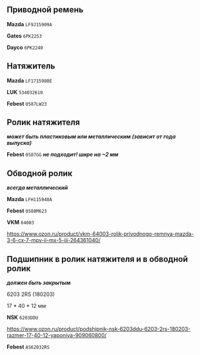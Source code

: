 ## Приводной ремень

__Mazda__ `LF9J15909A`

__Gates__ `6PK2253`

__Dayco__ `6PK2240`

## Натяжитель

__Mazda__ `LF1715980E`

__LUK__ `534032610`

__Febest__ `0587LW23`

## Ролик натяжителя

***может быть пластиковым или металлическим (зависит от года выпуска)***

__Febest__ `0587GG` ***не подходит! шире на ~2 мм***

## Обводной ролик

***всегда металлический***

__Mazda__ `LFH115940A`

__Febest__ `0588M623`

__VKM__ `64003`

https://www.ozon.ru/product/vkm-64003-rolik-privodnogo-remnya-mazda-3-6-cx-7-mpv-ii-mx-5-iii-264361040/

## Подшипник в ролик натяжителя и в обводной ролик

***должен быть закрытым***

6203 2RS (180203)

17 * 40 * 12 мм

__NSK__ `6203DDU`

https://www.ozon.ru/product/podshipnik-nsk-6203ddu-6203-2rs-180203-razmer-17-40-12-yaponiya-909060800/

__Febest__ `AS62032RS`